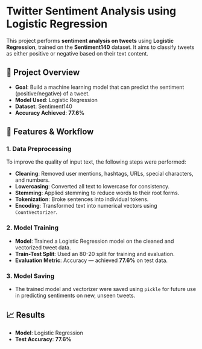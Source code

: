 # Twitter Sentiment Analysis using Logistic Regression

This project performs **sentiment analysis on tweets** using **Logistic Regression**, trained on the **Sentiment140** dataset. It aims to classify tweets as either positive or negative based on their text content.

## 📌 Project Overview

* **Goal**: Build a machine learning model that can predict the sentiment (positive/negative) of a tweet.
* **Model Used**: Logistic Regression
* **Dataset**: Sentiment140
* **Accuracy Achieved**: **77.6%**

## 🔧 Features & Workflow

### 1. Data Preprocessing

To improve the quality of input text, the following steps were performed:

* **Cleaning**: Removed user mentions, hashtags, URLs, special characters, and numbers.
* **Lowercasing**: Converted all text to lowercase for consistency.
* **Stemming**: Applied stemming to reduce words to their root forms.
* **Tokenization**: Broke sentences into individual tokens.
* **Encoding**: Transformed text into numerical vectors using `CountVectorizer`.

### 2. Model Training

* **Model**: Trained a Logistic Regression model on the cleaned and vectorized tweet data.
* **Train-Test Split**: Used an 80-20 split for training and evaluation.
* **Evaluation Metric**: Accuracy — achieved **77.6%** on test data.

### 3. Model Saving

* The trained model and vectorizer were saved using `pickle` for future use in predicting sentiments on new, unseen tweets.

## 📈 Results

* **Model**: Logistic Regression
* **Test Accuracy**: **77.6%**
